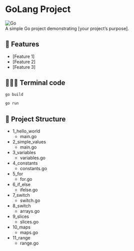 # GoLang Project

![Go](https://img.shields.io/badge/Go-1.XX-blue.svg)  
A simple Go project demonstrating [your project’s purpose].

## 🚀 Features

- [Feature 1]
- [Feature 2]
- [Feature 3]

## 👩🏻‍💻 Terminal code

```bash
go build
```

```bash
go run
```

## 📂 Project Structure

- 1_hello_world
  - main.go
- 2_simple_values
  - main.go
- 3_variables
  - variables.go
- 4_constants
  - constants.go
- 5_for
  - for.go
- 6_if_else
  - ifelse.go
- 7_switch
  - switch.go
- 8_switch
  - arrays.go
- 9_slices
  - slices.go
- 10_maps
  - maps.go
- 11_range
  - range.go
